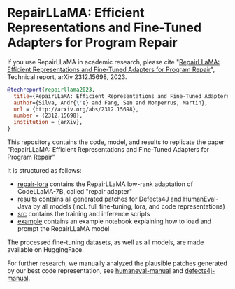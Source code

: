 # RepairLLaMA: Efficient Representations and Fine-Tuned Adapters for Program Repair

If you use RepairLLaMA in academic research, please cite "[RepairLLaMA: Efficient Representations and Fine-Tuned Adapters for Program Repair](http://arxiv.org/abs/2312.15698)", Technical report, arXiv 2312.15698, 2023. 

```bibtex
@techreport{repairllama2023,
  title={RepairLLaMA: Efficient Representations and Fine-Tuned Adapters for Program Repair},
  author={Silva, Andr{\'e} and Fang, Sen and Monperrus, Martin},
  url = {http://arxiv.org/abs/2312.15698},
  number = {2312.15698},
  institution = {arXiv},
}
```

This repository contains the code, model, and results to replicate the paper "RepairLLaMA: Efficient Representations and Fine-Tuned Adapters for Program Repair"

It is structured as follows:
- [repair-lora](repair-lora) contains the RepairLLaMA low-rank adaptation of CodeLLaMA-7B, called "repair adapter"
- [results](results) contains all generated patches for Defects4J and HumanEval-Java by all models (incl. full fine-tuning, lora, and code representations)
- [src](src) contains the training and inference scripts
- [example](example) contains an example notebook explaining how to load and prompt the RepairLLaMA model

The processed fine-tuning datasets, as well as all models, are made available on HuggingFace.

For further research, we manually analyzed the plausible patches generated by our best code representation, see [humaneval-manual](https://github.com/ASSERT-KTH/repairllama/tree/main/results/humanevaljava/repairllama/lora/manual_analysis) and [defects4j-manual](https://github.com/ASSERT-KTH/repairllama/tree/main/results/defects4j/repairllama/lora/manual_analysis).
